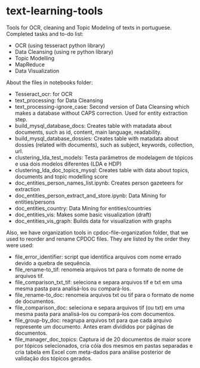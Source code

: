 # text-learning-tools
Tools for OCR, cleaning and Topic Modeling of texts in portuguese.
Completed tasks  and to-do list:
* OCR (using tesseract python library)
* Data Cleansing (using re python library)
* Topic Modelling
* MapReduce
* Data Visualization

About the files in notebooks folder: 
* Tesseract_ocr: for OCR
* text_processing: for Data Cleansing
* text_processing-ignore_case: Second version of Data Cleansing which makes a database without CAPS correction. Used for entity extraction step.
* build_mysql_database_docs: Creates table with matadata about documents, such as id, content, main language, readability.
* build_mysql_database_dossies: Creates table with matadata about dossies (related with documents), such as subject, keywords, collection, url.
* clustering_lda_test_models: Testa parâmetros de modelagem de tópicos e usa dois modelos diferentes (LDA e HDP)
* clustering_lda_doc_topics_mysql: Creates table with data about topics, documents and topic modelling score
* doc_entities_person_names_list.ipynb: Creates person gazeteers for extraction
* doc_entities_person_extract_and_store.ipynb: Data Mining for entities/persons
* doc_entities_country: Data Mining for entities/countries
* doc_entities_vis: Makes some basic visualization (draft)
* doc_entities_vis_graph: Builds data for visualization with graphs

Also, we have organization tools in cpdoc-file-organization folder, that we used to reorder and rename CPDOC files.
They are listed by the order they were used:
* file_error_identifier: script que identifica arquivos com nome errado devido a quebra de sequência.
* file_rename-to_tif: renomeia arquivos txt para o formato de nome de arquivos tif.
* file_comparison_txt_tif: seleciona e separa arquivos tif e txt em uma mesma pasta para analisá-los ou compará-los.
* file_rename-to_doc: renomeia arquivos txt ou tif para o formato de nome de documentos.
* file_comparison_doc: seleciona e separa arquivos tif (ou txt) em uma mesma pasta para analisá-los ou compará-los com documentos.
* file_group-by_doc: reagrupa arquivos txt para que cada arquivo represente um documento. Antes eram divididos por páginas de documentos.
* file_manager_doc_topics: Captura id de 20 documentos de maior score por tópicos selecionados, cria cóía dos mesmos em pastas separadas e cria tabela em Excel com meta-dados para análise posterior de validação dos tópicos gerados.